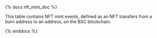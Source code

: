 {% docs nft_mint_doc %}

This table contains NFT mint events, defined as an NFT transfers from a burn address to an address, on the BSC blockchain.

{% enddocs %}